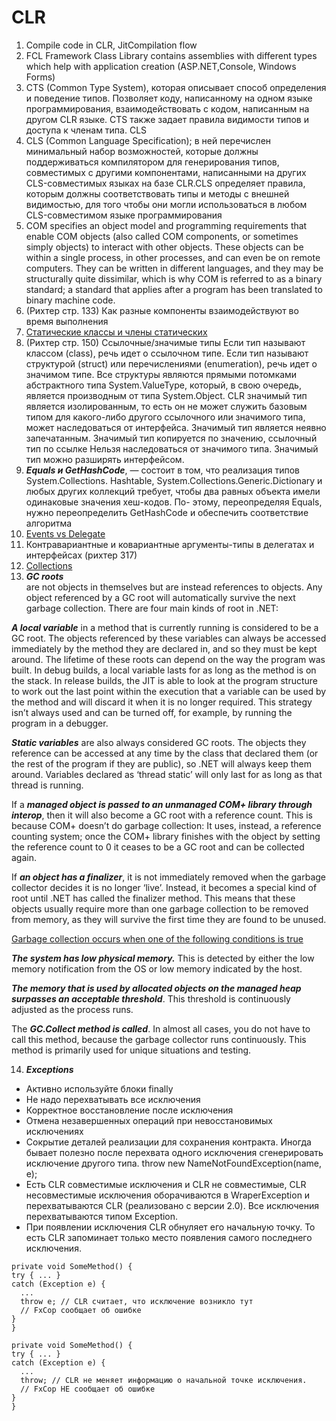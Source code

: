 # CLR
1. Compile code in CLR, JitCompilation flow
2. FCL Framework Class Library contains assemblies with different types which help with application creation (ASP.NET,Console, Windows Forms)
3. CTS (Common Type System), которая описывает способ определения и поведение типов. Позволяет коду, написанному на одном языке программирования, взаимодействовать с кодом, написанным на другом CLR языке. CTS также задает правила видимости типов и доступа к членам типа.
CLS
4. CLS (Common Language Specification); в ней перечислен минимальный набор возможностей, которые должны поддерживаться компилятором для генерирования типов, совместимых с другими компонентами, написанными на других CLS-совместимых языках на базе CLR.CLS определяет правила, которым должны соответствовать типы и методы с внешней видимостью, для того чтобы они могли использоваться в любом CLS-совместимом языке программирования
5. COM specifies an object model and programming requirements that enable COM objects (also called COM components, or sometimes simply objects) to interact with other objects. These objects can be within a single process, in other processes, and can even be on remote computers. They can be written in different languages, and they may be structurally quite dissimilar, which is why COM is referred to as a binary standard; a standard that applies after a program has been translated to binary machine code.
6. (Рихтер стр. 133) Как разные компоненты взаимодействуют во время выполнения
7. [Статические классы и члены статических](https://docs.microsoft.com/ru-ru/dotnet/csharp/programming-guide/classes-and-structs/static-classes-and-static-class-members)
8. (Рихтер стр. 150) Ссылочные/значимые типы
 Если тип называют классом (class), речь идет о ссылочном типе.
 Если тип называют структурой (struct) или перечислениями (enumeration), речь идет о значимом типе.
 Все структуры являются прямыми потомками абстрактного типа System.ValueType, который, в свою очередь, является производным от типа System.Object. CLR значимый тип является изолированным, то есть он не может служить базовым типом для какого-либо другого ссылочного
или значимого типа, может наследоваться от интерфейса.
Значимый тип является неявно запечатанным.
Значимый тип копируется по значению, ссылочный тип по ссылке
Нельзя наследоваться от значимого типа.
Значимый тип можно разширять интерфейсом.
9. ***Equals и GetHashCode***, — состоит в том, что реализация типов System.Collections.
Hashtable, System.Collections.Generic.Dictionary и любых других коллекций
требует, чтобы два равных объекта имели одинаковые значения хеш-кодов. По-
этому, переопределяя Equals, нужно переопределить GetHashCode и обеспечить
соответствие алгоритма
10. [Events vs Delegate](https://dzone.com/articles/event-vs-delegate)
11. Контравариантные и ковариантные аргументы-типы в делегатах и интерфейсах (рихтер 317)
12. [Collections](http://geekswithblogs.net/BlackRabbitCoder/archive/2011/06/16/c.net-fundamentals-choosing-the-right-collection-class.aspx)
13. ***GC roots***    
are not objects in themselves but are instead references to objects. Any object referenced by a GC root will automatically survive the next garbage collection. There are four main kinds of root in .NET:

***A local variable*** in a method that is currently running is considered to be a GC root. The objects referenced by these variables can always be accessed immediately by the method they are declared in, and so they must be kept around. The lifetime of these roots can depend on the way the program was built. In debug builds, a local variable lasts for as long as the method is on the stack. In release builds, the JIT is able to look at the program structure to work out the last point within the execution that a variable can be used by the method and will discard it when it is no longer required. This strategy isn’t always used and can be turned off, for example, by running the program in a debugger.

***Static variables*** are also always considered GC roots. The objects they reference can be accessed at any time by the class that declared them (or the rest of the program if they are public), so .NET will always keep them around. Variables declared as ‘thread static’ will only last for as long as that thread is running.

If a ***managed object is passed to an unmanaged COM+ library through interop***, then it will also become a GC root with a reference count. This is because COM+ doesn’t do garbage collection: It uses, instead, a reference counting system; once the COM+ library finishes with the object by setting the reference count to 0 it ceases to be a GC root and can be collected again.

If ***an object has a finalizer***, it is not immediately removed when the garbage collector decides it is no longer ‘live’. Instead, it becomes a special kind of root until .NET has called the finalizer method. This means that these objects usually require more than one garbage collection to be removed from memory, as they will survive the first time they are found to be unused.

[Garbage collection occurs when one of the following conditions is true](https://docs.microsoft.com/en-us/dotnet/standard/garbage-collection/fundamentals)

***The system has low physical memory.*** This is detected by either the low memory notification from the OS or low memory indicated by the host.

***The memory that is used by allocated objects on the managed heap surpasses an acceptable threshold***. This threshold is continuously adjusted as the process runs.

The ***GC.Collect method is called***. In almost all cases, you do not have to call this method, because the garbage collector runs continuously. This method is primarily used for unique situations and testing.

14. ***Exceptions*** 
* Активно используйте блоки finally
* Не надо перехватывать все исключения
* Корректное восстановление после исключения
* Отмена незавершенных операций при невосстановимых исключениях
* Сокрытие деталей реализации для сохранения контракта. Иногда бывает полезно после перехвата одного исключения сгенерировать исключение другого типа. throw new NameNotFoundException(name, e);
* Есть CLR совместимые исключения и CLR не совместимые, CLR несовместимые исключения оборачиваются в WraperException и перехватываются CLR (реализовано c версии 2.0). Все исключения перехватываются типом Exception.   
* При появлении исключения CLR обнуляет его начальную точку. То есть CLR запоминает только место появления самого последнего исключения.
```
private void SomeMethod() {
try { ... }
catch (Exception e) {
  ...
  throw e; // CLR считает, что исключение возникло тут
  // FxCop сообщает об ошибке
}
}
```
```
private void SomeMethod() {
try { ... }
catch (Exception e) {
  ...
  throw; // CLR не меняет информацию о начальной точке исключения.
  // FxCop НЕ сообщает об ошибке
}
}
```
